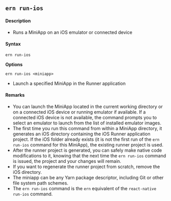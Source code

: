 ## `ern run-ios`
#### Description
* Runs a MiniApp on an iOS emulator or connected device  

#### Syntax
`ern run-ios`

**Options**  

`ern run-ios <miniapp>`

* Launch a specified MiniApp in the Runner application  

#### Remarks
* You can launch the MiniApp located in the current working directory or on a connected iOS device or running emulator if available. If a connected iOS device is not available, the command prompts you to select an emulator to launch from the list of installed emulator images.  
* The first time you run this command from within a MiniApp directory, it generates an iOS directory containing the iOS Runner application project. If the iOS folder already exists (it is not the first run of the `ern run-ios` command for this MiniApp), the existing runner project is used.  
* After the runner project is generated, you can safely make native code modifications to it, knowing that the next time the `ern run-ios` command is issued, the project and your changes will remain.  
* If you want to regenerate the runner project from scratch, remove the iOS directory.  
* The miniapp can be any Yarn package descriptor, including Git or other file system path schemes.  
* The `ern run-ios` command is the `ern` equivalent of the `react-native run-ios` command.
